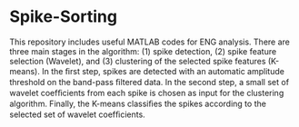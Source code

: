 # Spike-Sorting
This repository includes useful MATLAB codes for ENG analysis.
There are three main stages in the algorithm: (1) spike detection, (2) spike feature selection (Wavelet), and (3) clustering of the selected spike features (K-means).
In the ﬁrst step, spikes are detected with an automatic amplitude threshold on the band-pass ﬁltered data. In the second step, a small set of wavelet coefﬁcients from each spike is chosen as input for the clustering algorithm. Finally, the K-means classiﬁes the spikes according to the selected set of wavelet coefﬁcients.
